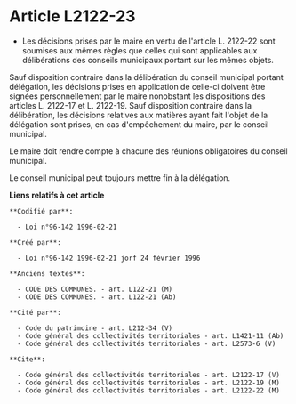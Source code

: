 # Article L2122-23

- Les décisions prises par le maire en vertu de l'article L. 2122-22 sont soumises aux mêmes règles que celles qui sont
applicables aux délibérations des conseils municipaux portant sur les mêmes objets.

Sauf disposition contraire dans la délibération du conseil municipal portant délégation, les décisions prises en application
de celle-ci doivent être signées personnellement par le maire nonobstant les dispositions des articles L. 2122-17 et L.
2122-19. Sauf disposition contraire dans la délibération, les décisions relatives aux matières ayant fait l'objet de la
délégation sont prises, en cas d'empêchement du maire, par le conseil municipal.

Le maire doit rendre compte à chacune des réunions obligatoires du conseil municipal.

Le conseil municipal peut toujours mettre fin à la délégation.

**Liens relatifs à cet article**

	**Codifié par**:

	  - Loi n°96-142 1996-02-21

	**Créé par**:

	  - Loi n°96-142 1996-02-21 jorf 24 février 1996

	**Anciens textes**:

	  - CODE DES COMMUNES. - art. L122-21 (M)
	  - CODE DES COMMUNES. - art. L122-21 (Ab)

	**Cité par**:

	  - Code du patrimoine - art. L212-34 (V)
	  - Code général des collectivités territoriales - art. L1421-11 (Ab)
	  - Code général des collectivités territoriales - art. L2573-6 (V)

	**Cite**:

	  - Code général des collectivités territoriales - art. L2122-17 (V)
	  - Code général des collectivités territoriales - art. L2122-19 (M)
	  - Code général des collectivités territoriales - art. L2122-22 (M)
